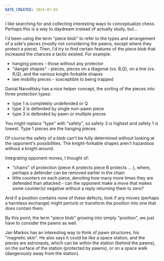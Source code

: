 ```yaml
---
DATE_CREATED: 2024-07-03
---
```


I like searching for and collecting interesting ways to conceptualize chess. Perhaps this is a way to daydream instead of actually study, but...

I'd been using the term "piece blob" to refer to the types and arrangement of a side's pieces (mostly not considering the pawns, except where they protect a piece). Then, I'd try to find certain features of the piece blob that increased the chances a tactic existed. For example:

* hanging pieces - those without any protector
* "danger shapes" - pieces, pieces on a diagonal (vs. B,Q), on a line (vs. R,Q), and the various knight-forkable shapes
* law mobility pieces - susceptible to being trapped

Danial Naroditsky has a nice helper concept, the sorting of the pieces into three protection types:

* type 1 is completely undefended or Q
* type 2 is defended by single non-pawn piece
* type 3 is defended by pawn or multiple pieces

You might replace "type" with "safety", so safety 3 is highest and safety 1 is lowest. Type 1 pieces are the hanging pieces.

Of course the safety of a blob can't be fully determined without looking at the opponent's possibilities. The knight-forkable shapes aren't hazardous without a knight around.

Integrating opponent moves, I thought of:

* "chains" of protection (piece A protects piece B protects ... ), where, perhaps a defender can be removed earlier in the chain
* little counters on each piece, denoting how many more times they are defended than attacked - can the opponent make a move that makes some counter(s) negative without a reply returning them to zero?

And if a position contains none of these defects, look if any moves (perhaps a harmless exchange) might perturb or transform the position into one that does contain them.

By this point, the term "piece blob" growing into simply "position", we just have to consider the pawns as well.

Jan Markos has an interesting way to think of pawn structures, his "magnetic skin". He also says it could be like a space station, and the pieces are astronauts, which can be within the station (behind the pawns), on the surface of the station (protected by pawns), or on a space walk (dangerously away from the station).

